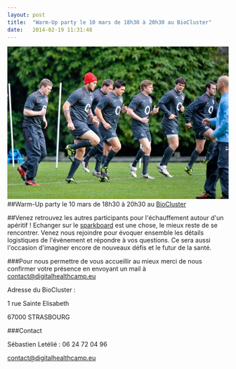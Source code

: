 ```yaml
---
layout: post
title:  "Warm-Up party le 10 mars de 18h30 à 20h30 au BioCluster"
date:   2014-02-19 11:31:48
---
```


![warmup](/img/warm-up.jpg)
##Warm-Up party le 10 mars de 18h30 à 20h30 au [BioCluster](https://www.google.fr/maps/place/Biocluster+Les+Haras/@48.5768939,7.7485328,16z/data=!4m2!3m1!1s0x0:0xc468f6dfcd024b95)


##Venez retrouvez les autres participants pour l'échauffement autour d'un apéritif !
Echanger sur le [sparkboard](http://digitalhealthcamp.sparkboard.com) est une chose, le mieux reste de se rencontrer. Venez nous rejoindre pour évoquer ensemble les détails logistiques de l'évènement et répondre à vos questions. Ce sera aussi l'occasion d'imaginer encore de nouveaux défis et le futur de la santé.


###Pour nous permettre de vous accueillir au mieux merci de nous confirmer votre présence en envoyant un mail à [contact@digitalhealthcamp.eu](mailto:contact@digitalhealthcamp.eu?subject=warm-up%20party&body=Je%20serais%20l%C3%A0)

Adresse du BioCluster :

1 rue Sainte Elisabeth

67000 STRASBOURG


###Contact

Sébastien Letélié : 06 24 72 04 96

contact@digitalhealthcamp.eu
